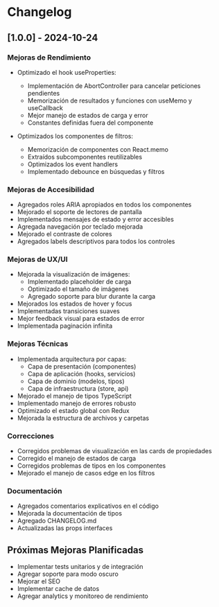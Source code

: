 # Changelog

## [1.0.0] - 2024-10-24

### Mejoras de Rendimiento
- Optimizado el hook useProperties:
  - Implementación de AbortController para cancelar peticiones pendientes
  - Memorización de resultados y funciones con useMemo y useCallback
  - Mejor manejo de estados de carga y error
  - Constantes definidas fuera del componente

- Optimizados los componentes de filtros:
  - Memorización de componentes con React.memo
  - Extraídos subcomponentes reutilizables
  - Optimizados los event handlers
  - Implementado debounce en búsquedas y filtros

### Mejoras de Accesibilidad
- Agregados roles ARIA apropiados en todos los componentes
- Mejorado el soporte de lectores de pantalla
- Implementados mensajes de estado y error accesibles
- Agregada navegación por teclado mejorada
- Mejorado el contraste de colores
- Agregados labels descriptivos para todos los controles

### Mejoras de UX/UI
- Mejorada la visualización de imágenes:
  - Implementado placeholder de carga
  - Optimizado el tamaño de imágenes
  - Agregado soporte para blur durante la carga
- Mejorados los estados de hover y focus
- Implementadas transiciones suaves
- Mejor feedback visual para estados de error
- Implementada paginación infinita

### Mejoras Técnicas
- Implementada arquitectura por capas:
  - Capa de presentación (componentes)
  - Capa de aplicación (hooks, servicios)
  - Capa de dominio (modelos, tipos)
  - Capa de infraestructura (store, api)
- Mejorado el manejo de tipos TypeScript
- Implementado manejo de errores robusto
- Optimizado el estado global con Redux
- Mejorada la estructura de archivos y carpetas

### Correcciones
- Corregidos problemas de visualización en las cards de propiedades
- Corregido el manejo de estados de carga
- Corregidos problemas de tipos en los componentes
- Mejorado el manejo de casos edge en los filtros

### Documentación
- Agregados comentarios explicativos en el código
- Mejorada la documentación de tipos
- Agregado CHANGELOG.md
- Actualizadas las props interfaces

## Próximas Mejoras Planificadas
- Implementar tests unitarios y de integración
- Agregar soporte para modo oscuro
- Mejorar el SEO
- Implementar cache de datos
- Agregar analytics y monitoreo de rendimiento